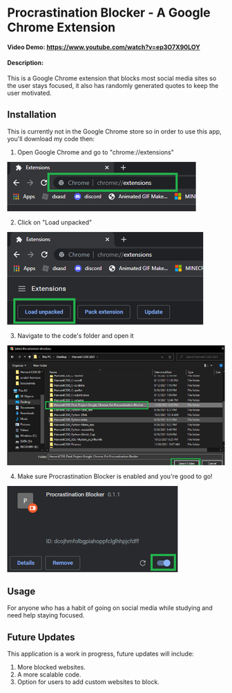 # Procrastination Blocker - A Google Chrome Extension

#### Video Demo:  <https://www.youtube.com/watch?v=ep3O7X90LOY>
#### Description:
This is a Google Chrome extension that blocks most social media sites so the user stays focused, it also has randomly generated quotes to keep the user motivated.

## Installation
This is currently not in the Google Chrome store so in order to use this app, you'll download my code then:
1. Open Google Chrome and go to "chrome://extensions"

![chrome extension](https://github.com/johnnylieu/HarvardCS50_Final_Project-Google_Chrome_Ext-Procrastination-Blocker/blob/master/Screenshots/1.png "chrome extension")

2. Click on "Load unpacked"

![load unpacked](https://github.com/johnnylieu/HarvardCS50_Final_Project-Google_Chrome_Ext-Procrastination-Blocker/blob/master/Screenshots/2.png "load unpacked")

3. Navigate to the code's folder and open it

![open folder](https://github.com/johnnylieu/HarvardCS50_Final_Project-Google_Chrome_Ext-Procrastination-Blocker/blob/master/Screenshots/3.png "open folder")

4. Make sure Procrastination Blocker is enabled and you're good to go!

![enable plugin](https://github.com/johnnylieu/HarvardCS50_Final_Project-Google_Chrome_Ext-Procrastination-Blocker/blob/master/Screenshots/4.png "enable plugin")

## Usage 
For anyone who has a habit of going on social media while studying and need help staying focused.

## Future Updates

This application is a work in progress, future updates will include: 

1. More blocked websites.
2. A more scalable code.
3. Option for users to add custom websites to block.